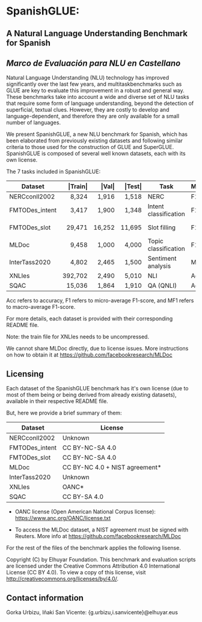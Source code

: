 #    SpanishGLUE: 
## A Natural Language Understanding Benchmark for Spanish   

## *Marco de Evaluación para NLU en Castellano*


Natural Language Understanding (NLU) technology has improved significantly over the last few years, 
and multitaskbenchmarks such as GLUE are key to evaluate this improvement in a robust and general way. 
These benchmarks take into account a wide and diverse set of NLU tasks that require some form of 
language understanding, beyond the detection of superficial, textual clues. However, they are costly 
to develop and language-dependent, and therefore they are only available for a small number of languages. 

We present SpanishGLUE, a new NLU benchmark for Spanish, which has been elaborated from previously 
existing datasets and following similar criteria to those used for the construction of GLUE and SuperGLUE. 
SpanishGLUE is composed of several well known datasets, each with its own license.



The 7 tasks included in SpanishGLUE:

| Dataset        |\|Train\||\|Val\| |\|Test\|| Task                   | Metric | Domain          |
|----------------|--------:|-------:|-------:|------------------------|--------|-----------------|
| NERCconll2002  |   8,324 |  1,916 |  1,518 | NERC                   | F1     | News            |
| FMTODes_intent |   3,417 |  1,900 |  1,348 | Intent classification  | F1     | Dialog system   |
| FMTODes_slot   |  29,471 | 16,252 | 11,695 | Slot filling           | F1     | Dialog system   |
| MLDoc          |   9,458 |  1,000 |  4,000 | Topic classification   | F1     | News            |
| InterTass2020  |   4,802 |  2,465 |  1,500 | Sentiment analysis     | MF1    | Twitter         |
| XNLIes         | 392,702 |  2,490 |  5,010 | NLI                    | Acc    | Wikipedia       |
| SQAC           |  15,036 |  1,864 |  1,910 | QA (QNLI)              | Acc    | Wikipedia       |


Acc refers to accuracy, F1 refers to micro-average F1-score, and MF1 refers to macro-average F1-score.


For more details, each dataset is provided with their corresponding README file.

Note: the train file for XNLIes needs to be uncompressed.

We cannot share MLDoc directly, due to license issues. More instructions on how to obtain it at https://github.com/facebookresearch/MLDoc


Licensing
-------------

Each dataset of the SpanishGLUE benchmark has it's own license (due to most of them being or 
being derived from already existing datasets), available in their respective README file. 

But, here we provide a brief summary of them:


| Dataset        | License                             |
|----------------|-------------------------------------|
| NERCconll2002  |                     Unknown         |
| FMTODes_intent |                     CC BY-NC-SA 4.0 |
| FMTODes_slot   |                     CC BY-NC-SA 4.0 |
| MLDoc          |    CC BY-NC  4.0 + NIST agreement*  |
| InterTass2020  |                     Unknown         |
| XNLIes         |                     OANC*           |
| SQAC           |                     CC BY-SA    4.0 |


* OANC license (Open American National Corpus license): https://www.anc.org/OANC/license.txt

* To access the MLDoc dataset, a NIST agreement must be signed with Reuters. More info at https://github.com/facebookresearch/MLDoc

For the rest of the files of the benchmark applies the following lisense.

Copyright (C) by Elhuyar Foundation. 
This benchmark and evaluation scripts are licensed under the Creative Commons Attribution 4.0
International License (CC BY 4.0). To view a copy of this license, visit 
http://creativecommons.org/licenses/by/4.0/.






Contact information
-----------------------
Gorka Urbizu, Iñaki San Vicente: {g.urbizu,i.sanvicente}@elhuyar.eus
